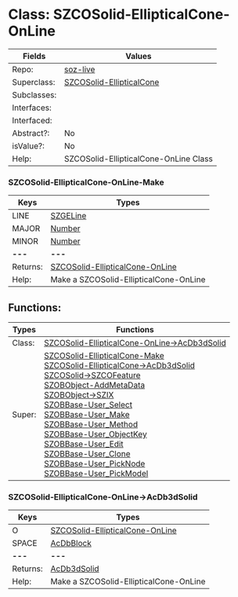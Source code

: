 
# Class:	SZCOSolid-EllipticalCone-OnLine

| Fields | Values |
| --------- | --------- |
| Repo: | [soz-live](/repos/soz-live.html) |
| Superclass: | [SZCOSolid-EllipticalCone](SZCOSolid-EllipticalCone.html) |
| Subclasses: |  |
| Interfaces: |  |
| Interfaced: |  |
| Abstract?: | No |
| isValue?: | No |
| Help: | SZCOSolid-EllipticalCone-OnLine Class |

### SZCOSolid-EllipticalCone-OnLine-Make

| Keys | Types |
| --------- | --------- |
| LINE | [SZGELine](SZGELine.html) |
| MAJOR | [Number](Number.html) |
| MINOR | [Number](Number.html) |
| **---** | **---** |
| Returns: | [SZCOSolid-EllipticalCone-OnLine](SZCOSolid-EllipticalCone-OnLine.html) |
| Help: | Make a SZCOSolid-EllipticalCone-OnLine |


## Functions:

| Types | Functions |
| --------- | --------- |
| Class: | [SZCOSolid-EllipticalCone-OnLine->AcDb3dSolid](#SZCOSolid-EllipticalCone-OnLine->AcDb3dSolid) |
| Super: | [SZCOSolid-EllipticalCone-Make](SZCOSolid-EllipticalCone.html) <br> [SZCOSolid-EllipticalCone->AcDb3dSolid](SZCOSolid-EllipticalCone.html) <br> [SZCOSolid->SZCOFeature](SZCOSolid.html) <br> [SZOBObject-AddMetaData](SZOBObject.html) <br> [SZOBObject->SZIX](SZOBObject.html) <br> [SZOBBase-User_Select](SZOBBase.html) <br> [SZOBBase-User_Make](SZOBBase.html) <br> [SZOBBase-User_Method](SZOBBase.html) <br> [SZOBBase-User_ObjectKey](SZOBBase.html) <br> [SZOBBase-User_Edit](SZOBBase.html) <br> [SZOBBase-User_Clone](SZOBBase.html) <br> [SZOBBase-User_PickNode](SZOBBase.html) <br> [SZOBBase-User_PickModel](SZOBBase.html) |


### SZCOSolid-EllipticalCone-OnLine->AcDb3dSolid

| Keys | Types |
| --------- | --------- |
| O | [SZCOSolid-EllipticalCone-OnLine](SZCOSolid-EllipticalCone-OnLine.html) |
| SPACE | [AcDbBlock](AcDbBlock.html) |
| **---** | **---** |
| Returns: | [AcDb3dSolid](AcDb3dSolid.html) |
| Help: | Make a SZCOSolid-EllipticalCone-OnLine |

